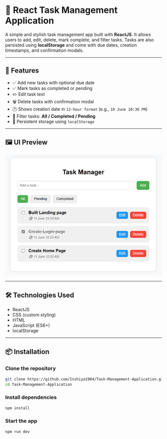 # 📝 React Task Management Application

A simple and stylish task management app built with **ReactJS**. It allows users to add, edit, delete, mark complete, and filter tasks. Tasks are also persisted using **localStorage** and come with due dates, creation timestamps, and confirmation modals.

---

## 🚀 Features

- ✅ Add new tasks with optional due date
- ✅ Mark tasks as completed or pending
- ✏️ Edit task text
- 🗑️ Delete tasks with confirmation modal
- 🕐 Shows creation date in `12-hour format` (e.g., `10 June 10:30 PM`)
- 📂 Filter tasks: **All / Completed / Pending**
- 💾 Persistent storage using `localStorage`

---

## 🖼️ UI Preview

![Project Screenshot](./public/screenshot.png)

---

## 🛠️ Technologies Used

- ReactJS
- CSS (custom styling)
- HTML
- JavaScript (ES6+)
- localStorage 

---

## 📦 Installation

### Clone the repository

```bash
git clone https://github.com/Inshiya1904/Task-Management-Application.git
cd Task-Management-Application
```

### Install dependencies

```bash
npm install
```

### Start the app

```bash
npm run dev
```
